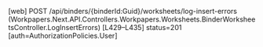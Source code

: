 [web] POST /api/binders/{binderId:Guid}/worksheets/log-insert-errors  (Workpapers.Next.API.Controllers.Workpapers.Worksheets.BinderWorksheetsController.LogInsertErrors)  [L429–L435] status=201 [auth=AuthorizationPolicies.User]

